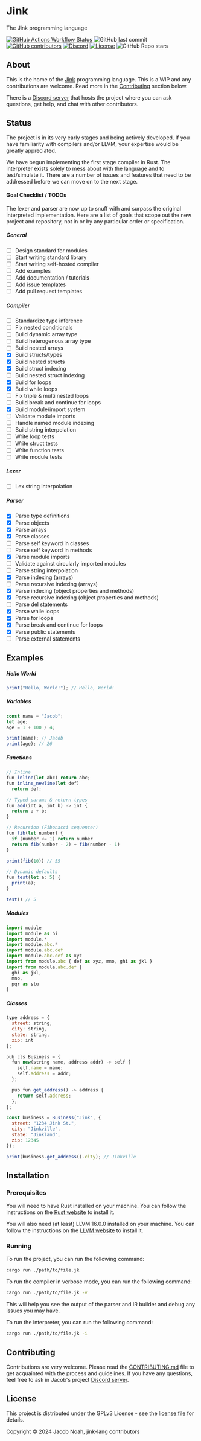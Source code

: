 # Jink 
The Jink programming language

[![GitHub Actions Workflow Status](https://img.shields.io/github/actions/workflow/status/jink-lang/jink/rust.yml?style=for-the-badge&label=Tests)](https://github.com/jink-lang/jink/actions/workflows/rust.yml)
![GitHub last commit](https://img.shields.io/github/last-commit/jink-lang/jink?style=for-the-badge)
[![GitHub contributors](https://img.shields.io/github/contributors-anon/jink-lang/jink?style=for-the-badge)](https://github.com/jink-lang/jink/graphs/contributors)
[![Discord](https://img.shields.io/discord/365599795886161941?label=Discord&style=for-the-badge)](https://discord.gg/cWzcQz2)
[![License](https://img.shields.io/github/license/jink-lang/jink?style=for-the-badge)](LICENSE)
![GitHub Repo stars](https://img.shields.io/github/stars/jink-lang/jink?style=for-the-badge)

## About
This is the home of the [Jink](https://github.com/jink-lang/jink) programming language. This is a WIP and any contributions are welcome. Read more in the [Contributing](#contributing) section below.

There is a [Discord server](https://discord.gg/cWzcQz2) that hosts the project where you can ask questions, get help, and chat with other contributors.

## Status
The project is in its very early stages and being actively developed. If you have familiarity with compilers and/or LLVM, your expertise would be greatly appreciated.

We have begun implementing the first stage compiler in Rust. The interpreter exists solely to mess about with the language and to test/simulate it. There are a number of issues and features that need to be addressed before we can move on to the next stage.

#### Goal Checklist / TODOs

The lexer and parser are now up to snuff with and surpass the original interpreted implementation. Here are a list of goals that scope out the new project and repository, not in or by any particular order or specification.

##### General
- [ ] Design standard for modules
- [ ] Start writing standard library
- [ ] Start writing self-hosted compiler
- [ ] Add examples
- [ ] Add documentation / tutorials
- [ ] Add issue templates
- [ ] Add pull request templates
##### Compiler
- [ ] Standardize type inference
- [ ] Fix nested conditionals
- [ ] Build dynamic array type
- [ ] Build heterogenous array type
- [ ] Build nested arrays
- [x] Build structs/types
- [x] Build nested structs
- [x] Build struct indexing
- [ ] Build nested struct indexing
- [x] Build for loops
- [x] Build while loops
- [ ] Fix triple & multi nested loops
- [ ] Build break and continue for loops
- [x] Build module/import system
- [ ] Validate module imports
- [ ] Handle named module indexing
- [ ] Build string interpolation
- [ ] Write loop tests
- [ ] Write struct tests
- [ ] Write function tests
- [ ] Write module tests
##### Lexer
- [ ] Lex string interpolation
##### Parser
- [x] Parse type definitions
- [x] Parse objects
- [x] Parse arrays
- [x] Parse classes
- [ ] Parse self keyword in classes
- [ ] Parse self keyword in methods
- [x] Parse module imports
- [ ] Validate against circularly imported modules
- [ ] Parse string interpolation
- [x] Parse indexing (arrays)
- [ ] Parse recursive indexing (arrays)
- [x] Parse indexing (object properties and methods)
- [x] Parse recursive indexing (object properties and methods)
- [ ] Parse del statements
- [x] Parse while loops
- [x] Parse for loops
- [x] Parse break and continue for loops
- [x] Parse public statements
- [ ] Parse external statements

## Examples

##### Hello World
```js
print("Hello, World!"); // Hello, World!
```

##### Variables
```js
const name = "Jacob";
let age;
age = 1 + 100 / 4;

print(name); // Jacob
print(age); // 26
```

##### Functions
```js
// Inline
fun inline(let abc) return abc;
fun inline_newline(let def)
  return def;

// Typed params & return types
fun add(int a, int b) -> int {
  return a + b;
}

// Recursion (Fibonacci sequencer)
fun fib(let number) {
  if (number <= 1) return number
  return fib(number - 2) + fib(number - 1)
}

print(fib(10)) // 55

// Dynamic defaults
fun test(let a: 5) {
  print(a);
}

test() // 5
```

##### Modules
```js
import module
import module as hi
import module.*
import module.abc.*
import module.abc.def
import module.abc.def as xyz
import from module.abc { def as xyz, mno, ghi as jkl }
import from module.abc.def {
  ghi as jkl,
  mno,
  pqr as stu
}
```

##### Classes
```js
type address = {
  street: string,
  city: string,
  state: string,
  zip: int
};

pub cls Business = {
  fun new(string name, address addr) -> self {
    self.name = name;
    self.address = addr;
  };

  pub fun get_address() -> address {
    return self.address;
  };
};

const business = Business("Jink", {
  street: "1234 Jink St.",
  city: "Jinkville",
  state: "Jinkland",
  zip: 12345
});

print(business.get_address().city); // Jinkville
```

## Installation

### Prerequisites

You will need to have Rust installed on your machine. You can follow the instructions on the [Rust website](https://www.rust-lang.org/tools/install) to install it.

You will also need (at least) LLVM 16.0.0 installed on your machine. You can follow the instructions on the [LLVM website](https://releases.llvm.org/download.html) to install it.

### Running

To run the project, you can run the following command:

```bash
cargo run ./path/to/file.jk
```

To run the compiler in verbose mode, you can run the following command:

```bash
cargo run ./path/to/file.jk -v
```

This will help you see the output of the parser and IR builder and debug any issues you may have.

To run the interpreter, you can run the following command:

```bash
cargo run ./path/to/file.jk -i
```

## Contributing

Contributions are very welcome. Please read the [CONTRIBUTING.md](./.github/docs/CONTRIBUTING.md) file to get acquainted with the process and guidelines. If you have any questions, feel free to ask in Jacob's project [Discord server](https://discord.gg/cWzcQz2).

## License

This project is distributed under the GPLv3 License - see the [license file](LICENSE) for details.

Copyright © 2024 Jacob Noah, jink-lang contributors
